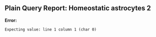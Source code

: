## Plain Query Report: Homeostatic astrocytes 2

**Error:**
```
Expecting value: line 1 column 1 (char 0)
```